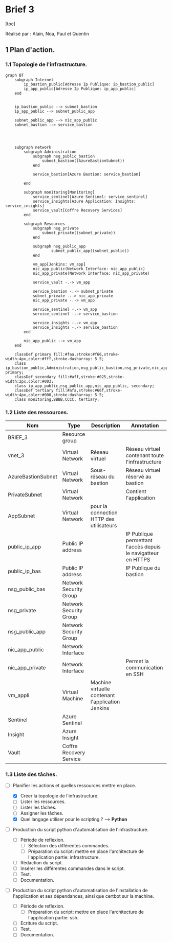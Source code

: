 # Brief 3

[toc]

Réalisé par : Alain, Noa, Paul et Quentin

## 1 Plan d'action.

### 1.1 Topologie de l'infrastructure.

```mermaid
graph BT
    subgraph Internet
        ip_bastion_public[Adresse Ip Publique: ip_bastion_public]
        ip_app_public[Adresse Ip Publique: ip_app_public]
    end


    ip_bastion_public --> subnet_bastion
    ip_app_public --> subnet_public_app

    subnet_public_app --> nic_app_public
    subnet_bastion --> service_bastion




    subgraph network
        subgraph Administration
            subgraph nsg_public_bastion
                subnet_bastion((AzureBastionSubnet))
            end

            service_bastion[Azure Bastion: service_bastion]

        end

        subgraph monitoring[Monitoring]
            service_sentinel[Azure Sentinel: service_sentinel]
            service_insights[Azure Application: Insights: service_insights]
            service_vault[Coffre Recovery Services]
        end

        subgraph Resources
            subgraph nsg_private
                subnet_private((subnet_private))
            end

            subgraph nsg_public_app
                    subnet_public_app((subnet_public))
            end

            vm_app[Jenkins: vm_app]
            nic_app_public(Network Interface: nic_app_public)
            nic_app_private(Network Interface: nic_app_private)

            service_vault -.-> vm_app

            service_bastion -.-> subnet_private
            subnet_private -.-> nic_app_private
            nic_app_private -.-> vm_app

            service_sentinel -.-> vm_app
            service_sentinel -.-> service_bastion

            service_insights -.-> vm_app
            service_insights -.-> service_bastion
        end

        nic_app_public --> vm_app
    end

    classDef primary fill:#faa,stroke:#f66,stroke-width:4px,color:#fff,stroke-dasharray: 5 5;
    class ip_bastion_public,Administration,nsg_public_bastion,nsg_private,nic_app_private, primary;
    classDef secondary fill:#aff,stroke:#025,stroke-width:2px,color:#003;
    class ip_app_public,nsg_public_app,nic_app_public, secondary;
    classDef tertiary fill:#afa,stroke:#66f,stroke-width:4px,color:#000,stroke-dasharray: 5 5;
    class monitoring,BBBB,CCCC, tertiary;

```

### 1.2 Liste des ressources.

| Nom | Type | Description | Annotation |
| -------- | -------- | -------- | - |
|   BRIEF_3  | Resource group |      | |
| vnet_3     | Virtual Network | Réseau virtuel | Réseau virtuel contenant toute l'infrastructure |
| AzureBastionSubnet | Virtual Network | Sous-réseau du bastion    | Réseau virtuel réservé au bastion |
| PrivateSubnet     | Virtual Network     |      | Contient l'application |
| AppSubnet  | Virtual Network    | pour la connection HTTP des utilisateurs     |  |
| public_ip_app | Public IP address |  |IP Publique permettant l'accès depuis le navigatteur en HTTPS |
| public_ip_bas | Public IP address |  | IP Publique du bastion|
| nsg_public_bas     | Network Security Group   |      | |
| nsg_private    | Network Security Group     |      | |
| nsg_public_app     | Network Security Group     |      | |
| nic_app_public    | Network Interface  |      |  |
| nic_app_private    | Network Interface  |      | Permet la communication en SSH |
| vm_appli | Virtual Machine | Machine virtuelle contenant l'application Jenkins |
| Sentinel | Azure Sentinel| |
| Insight | Azure Insight | |
| Vault | Coffre Recovery Service |  |

### 1.3 Liste des tâches.
- [ ] Planifier les actions et quelles ressources mettre en place.

    - [x] Créer la topologie de l'infrastructure.
    - [ ] Lister les ressources.
    - [ ] Lister les tâches.
    - [ ] Assigner les tâches.
    - [x] Quel langage utiliser pour le scripting ? --> **Python**

- [ ] Production du script python d'automatisation de l'infrastructure.
    - [ ] Période de reflexion.
        - [ ] Sélection des différentes commandes.
        - [ ] Préparation du script: mettre en place l'architecture de l'application partie: infrastructure.
    - [ ] Rédaction du script.
    - [ ] Insérer les différentes commandes dans le script.
    - [ ] Test.
    - [ ] Documentation.

- [ ] Production du script python d'automatisation de l'installation de l'application et ses dépendances, ainsi que certbot sur la machine.
    - [ ] Période de reflexion.
        - [ ] Préparation du script: mettre en place l'architecture de l'application partie: ssh.
    - [ ] Ecriture du script.
    - [ ] Test.
    - [ ] Documentation.
